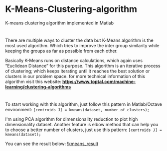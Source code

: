 # K-Means-Clustering-algorithm
K-means clustering algorithm implemented in Matlab
#
There are multiple ways to cluster the data but K-Means algorithm is the most used algorithm. Which tries to improve the inter group similarity while keeping the groups as far as possible from each other.

Basically K-Means runs on distance calculations, which again uses “Euclidean Distance” for this purpose. This algorithm is an iterative process of clustering; which keeps iterating until it reaches the best solution or clusters in our problem space. 
for more technical information of this algorithm visit this website: **https://www.toptal.com/machine-learning/clustering-algorithms**
#
To start working with this algorithm, just follow this pattern in Matlab/Octave environment: `[centroids J] = kmeans(dataset, number_of_clusters);`

I'm using PCA algorithm for dimensionality reduction to plot high dimensionality dataset. Another feature is elbow method that can help you to choose a better number of clusters, just use this pattern: `[centroids J] = kmeans(dataset);`

You can see the result below:
[!kmeans_result](https://github.com/soroush76/KMeans-Clustering-algorithm/blob/master/kmeans_run.jpg)
